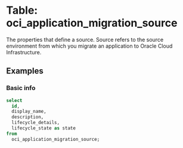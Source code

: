 # Table: oci_application_migration_source

The properties that define a source. Source refers to the source environment from which you migrate an application to Oracle Cloud Infrastructure.

## Examples

### Basic info

```sql
select
  id,
  display_name,
  description,
  lifecycle_details,
  lifecycle_state as state
from
  oci_application_migration_source;
```